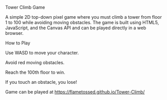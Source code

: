 Tower Climb Game

A simple 2D top-down pixel game where you must climb a tower from floor 1 to 100 while avoiding moving obstacles. The game is built using HTML5, JavaScript, and the Canvas API and can be played directly in a web browser.

How to Play

Use WASD to move your character.

Avoid red moving obstacles.

Reach the 100th floor to win.

If you touch an obstacle, you lose!

Game can be played at https://flametossed.github.io/Tower-Climb/
